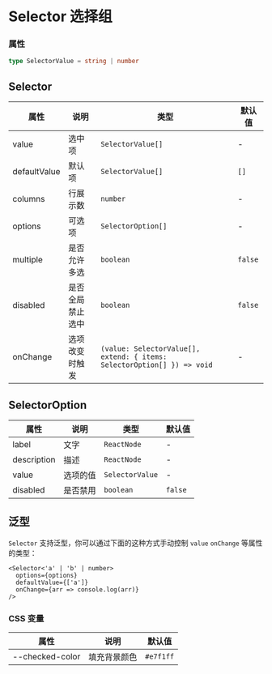 # Selector 选择组

<code src="./demos/demo1.tsx"></code>

<code src="./demos/demo2.tsx"></code>

### 属性

```ts | pure
type SelectorValue = string | number
```

## Selector

| 属性         | 说明             | 类型                                                                    | 默认值  |
| ------------ | ---------------- | ----------------------------------------------------------------------- | ------- |
| value        | 选中项           | `SelectorValue[]`                                                       | -       |
| defaultValue | 默认项           | `SelectorValue[]`                                                       | `[]`    |
| columns      | 行展示数         | `number`                                                                | -       |
| options      | 可选项           | `SelectorOption[]`                                                      | -       |
| multiple     | 是否允许多选     | `boolean`                                                               | `false` |
| disabled     | 是否全局禁止选中 | `boolean`                                                               | `false` |
| onChange     | 选项改变时触发   | `(value: SelectorValue[], extend: { items: SelectorOption[] }) => void` | -       |

## SelectorOption

| 属性        | 说明     | 类型            | 默认值  |
| ----------- | -------- | --------------- | ------- |
| label       | 文字     | `ReactNode`     | -       |
| description | 描述     | `ReactNode`     | -       |
| value       | 选项的值 | `SelectorValue` | -       |
| disabled    | 是否禁用 | `boolean`       | `false` |

## 泛型

`Selector` 支持泛型，你可以通过下面的这种方式手动控制 `value` `onChange` 等属性的类型：

```tsx
<Selector<'a' | 'b' | number>
  options={options}
  defaultValue={['a']}
  onChange={arr => console.log(arr)}
/>
```

### CSS 变量

| 属性            | 说明         | 默认值    |
| --------------- | ------------ | --------- |
| --checked-color | 填充背景颜色 | `#e7f1ff` |
